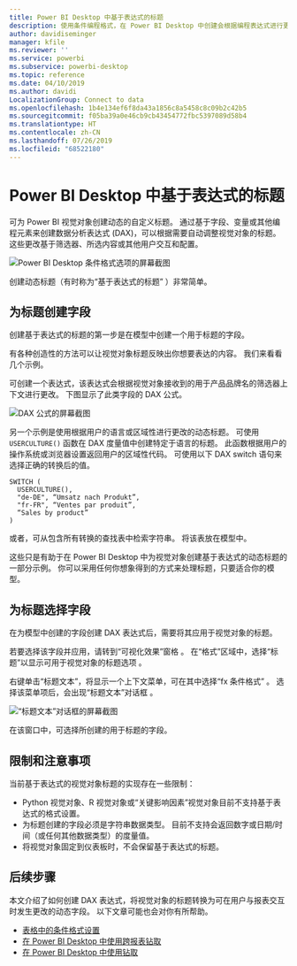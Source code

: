 ```yaml
---
title: Power BI Desktop 中基于表达式的标题
description: 使用条件编程格式，在 Power BI Desktop 中创建会根据编程表达式进行更改的动态标题
author: davidiseminger
manager: kfile
ms.reviewer: ''
ms.service: powerbi
ms.subservice: powerbi-desktop
ms.topic: reference
ms.date: 04/10/2019
ms.author: davidi
LocalizationGroup: Connect to data
ms.openlocfilehash: 1b4e134ef6f8da43a1856c8a5458c8c09b2c42b5
ms.sourcegitcommit: f05ba39a0e46cb9cb43454772fbc5397089d58b4
ms.translationtype: HT
ms.contentlocale: zh-CN
ms.lasthandoff: 07/26/2019
ms.locfileid: "68522180"
---
```

# <a name="expression-based-titles-in-power-bi-desktop"></a>Power BI Desktop 中基于表达式的标题

可为 Power BI 视觉对象创建动态的自定义标题。 通过基于字段、变量或其他编程元素来创建数据分析表达式 (DAX)，可以根据需要自动调整视觉对象的标题。 这些更改基于筛选器、所选内容或其他用户交互和配置。

![Power BI Desktop 条件格式选项的屏幕截图](media/desktop-conditional-formatting-visual-titles/expression-based-title-01.png)

创建动态标题（有时称为“基于表达式的标题”  ）非常简单。 

## <a name="create-a-field-for-your-title"></a>为标题创建字段

创建基于表达式的标题的第一步是在模型中创建一个用于标题的字段。 

有各种创造性的方法可以让视觉对象标题反映出你想要表达的内容。 我们来看看几个示例。

可创建一个表达式，该表达式会根据视觉对象接收到的用于产品品牌名的筛选器上下文进行更改。 下图显示了此类字段的 DAX 公式。

![DAX 公式的屏幕截图](media/desktop-conditional-formatting-visual-titles/expression-based-title-02.png)

另一个示例是使用根据用户的语言或区域性进行更改的动态标题。 可使用 `USERCULTURE()` 函数在 DAX 度量值中创建特定于语言的标题。 此函数根据用户的操作系统或浏览器设置返回用户的区域性代码。 可使用以下 DAX switch 语句来选择正确的转换后的值。 

```
SWITCH (
  USERCULTURE(),
  "de-DE", “Umsatz nach Produkt”,
  "fr-FR", “Ventes par produit”,
  “Sales by product”
)
```

或者，可从包含所有转换的查找表中检索字符串。 将该表放在模型中。 

这些只是有助于在 Power BI Desktop 中为视觉对象创建基于表达式的动态标题的一部分示例。 你可以采用任何你想象得到的方式来处理标题，只要适合你的模型。


## <a name="select-your-field-for-your-title"></a>为标题选择字段

在为模型中创建的字段创建 DAX 表达式后，需要将其应用于视觉对象的标题。

若要选择该字段并应用，请转到“可视化效果”窗格  。 在“格式”区域中，选择“标题”以显示可用于视觉对象的标题选项   。 

右键单击“标题文本”，将显示一个上下文菜单，可在其中选择“fx 条件格式”   。 选择该菜单项后，会出现“标题文本”对话框  。 

![“标题文本”对话框的屏幕截图](media/desktop-conditional-formatting-visual-titles/expression-based-title-02b.png)

在该窗口中，可选择所创建的用于标题的字段。

## <a name="limitations-and-considerations"></a>限制和注意事项

当前基于表达式的视觉对象标题的实现存在一些限制：

* Python 视觉对象、R 视觉对象或“关键影响因素”视觉对象目前不支持基于表达式的格式设置。
* 为标题创建的字段必须是字符串数据类型。 目前不支持会返回数字或日期/时间（或任何其他数据类型）的度量值。
* 将视觉对象固定到仪表板时，不会保留基于表达式的标题。

## <a name="next-steps"></a>后续步骤

本文介绍了如何创建 DAX 表达式，将视觉对象的标题转换为可在用户与报表交互时发生更改的动态字段。 以下文章可能也会对你有所帮助。

* [表格中的条件格式设置](desktop-conditional-table-formatting.md)
* [在 Power BI Desktop 中使用跨报表钻取](desktop-cross-report-drill-through.md)
* [在 Power BI Desktop 中使用钻取](desktop-drillthrough.md)
